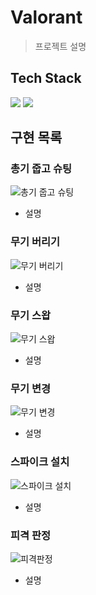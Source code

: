 # Valorant
> 프로젝트 설명


## Tech Stack
<p>
<img src="https://img.shields.io/badge/unrealengine-0E1128?style=for-the-badge&logo=unrealengine&logoColor=white">
<img src="https://img.shields.io/badge/c++-00599C?style=for-the-badge&logo=cplusplus&logoColor=white">
</ p>

## 구현 목록
### 총기 줍고 슈팅
![총기 줍고 슈팅](https://github.com/minhvvan/Valorant/assets/59609086/e85bc9df-3ccf-40b6-9778-8675221cd668)
- 설명

### 무기 버리기
![무기 버리기](https://github.com/minhvvan/Valorant/assets/59609086/2511ee9d-7fbe-4405-bd76-efb15e74177a)
- 설명

### 무기 스왑
![무기 스왑](https://github.com/minhvvan/Valorant/assets/59609086/4ea4e699-d578-4a38-b95d-7cc4fb5218b8)
- 설명

### 무기 변경
![무기 변경](https://github.com/minhvvan/Valorant/assets/59609086/4bfa9038-3ee4-48a4-8ba7-1cd72c77e065)
- 설명

### 스파이크 설치
![스파이크 설치](https://github.com/minhvvan/Valorant/assets/59609086/c16f5d84-4c1c-4f52-9b2a-69b531b0db4d)
- 설명

### 피격 판정
![피격판정](https://github.com/minhvvan/Valorant/assets/59609086/887507cd-ac59-40a8-9542-a1ff1bc06da0)
- 설명
